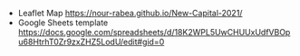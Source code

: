 - Leaflet Map https://nour-rabea.github.io/New-Capital-2021/
- Google Sheets template https://docs.google.com/spreadsheets/d/18K2WPL5UwCHUUxUdfVBOpu68HtrhT0Zr9zxZHZ5LodU/edit#gid=0
